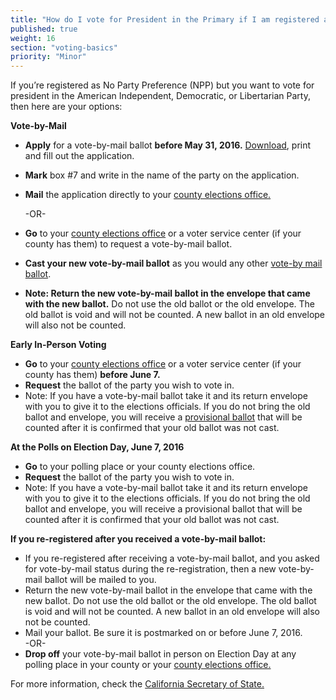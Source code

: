 ```yaml
---
title: "How do I vote for President in the Primary if I am registered as No Party Preference?"
published: true
weight: 16
section: "voting-basics"
priority: "Minor"
---
```


If you’re registered as No Party Preference (NPP) but you want to vote for president in the American Independent, Democratic, or Libertarian Party, then here are your options:  

**Vote-by-Mail**  
- **Apply** for a vote-by-mail ballot **before May 31, 2016.** [Download](http://elections.cdn.sos.ca.gov/vote-by-mail/pdf/vote-by-mail-application.pdf), print and fill out the application.  
- **Mark** box #7 and write in the name of the party on the application.  
- **Mail** the application directly to your [county elections office.](#section-election-office-contact)  

  -OR-  
  
- **Go** to your [county elections office](#section-election-office-contact) or a voter service center (if your county has them) to request a vote-by-mail ballot.  
- **Cast your new vote-by-mail ballot** as you would any other [vote-by mail ballot](#menu-item-vote-by-mail).  
- **Note: Return the new vote-by-mail ballot in the envelope that came with the new ballot.** Do not use the old ballot or the old envelope. The old ballot is void and will not be counted. A new ballot in an old envelope will also not be counted.  

**Early In-Person Voting**  
- **Go** to your [county elections office](#section-election-office-contact) or a voter service center (if your county has them) **before June 7.**  
- **Request** the ballot of the party you wish to vote in.  
- Note: If you have a vote-by-mail ballot take it and its return envelope with you to give it to the elections officials.  If you do not bring the old ballot and envelope, you will receive a [provisional ballot](#menu-item-what-is-a-provisional-ballot) that will be counted after it is confirmed that your old ballot was not cast.  

**At the Polls on Election Day, June 7, 2016**  
- **Go** to your polling place or your county elections office.  
- **Request** the ballot of the party you wish to vote in.  
- Note: If you have a vote-by-mail ballot take it and its return envelope with you to give it to the elections officials.  If you do not bring the old ballot and envelope, you will receive a provisional ballot that will be counted after it is confirmed that your old ballot was not cast.  

**If you re-registered after you received a vote-by-mail ballot:**  
- If you re-registered after receiving a vote-by-mail ballot, and you asked for vote-by-mail status during the re-registration, then a new vote-by-mail ballot will be mailed to you.  
- Return the new vote-by-mail ballot in the envelope that came with the new ballot.  Do not use the old ballot or the old envelope.  The old ballot is void and will not be counted.  A new ballot in an old envelope will also not be counted.  
- Mail your ballot. Be sure it is postmarked on or before June 7, 2016.  
-OR-  
- **Drop off** your vote-by-mail ballot in person on Election Day at any polling place in your county or your [county elections office.](#section-election-office-contact)  

For more information, check the [California Secretary of State.](http://www.sos.ca.gov/)  

